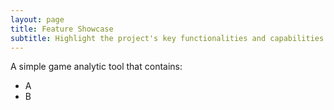 ```yaml
---
layout: page
title: Feature Showcase
subtitle: Highlight the project's key functionalities and capabilities.
---
```


A simple game analytic tool that contains:

- A
- B


